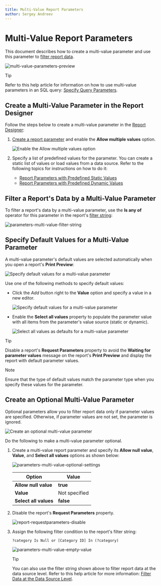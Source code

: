 ```yaml
---
title: Multi-Value Report Parameters
author: Sergey Andreev
---
```


# Multi-Value Report Parameters

This document describes how to create a multi-value parameter and use this parameter to [filter report data](../shape-report-data/filter-data.md).

![multi-value-parameters-preview](../../../images/eurd-web-multi-value-parameters-preview.png)

> [!TIP]
> Refer to this help article for information on how to use multi-value parameters in an SQL query: [Specify Query Parameters](../bind-to-data/specify-query-parameters.md#PassMultiValueParameterValueToQuery).

## Create a Multi-Value Parameter in the Report Designer

Follow the steps below to create a multi-value parameter in the [Report Designer](../first-look-at-the-report-designer.md):

1. [Create a report parameter](create-a-report-parameter.md) and enable the **Allow multiple values** option.

    ![Enable the Allow multiple values option](../../../images/enable-allow-multiple-value-option.png)

1. Specify a list of predefined values for the parameter. You can create a static list of values or load values from a data source. Refer to the following topics for instructions on how to do it:

    * [Report Parameters with Predefined Static Values](report-parameters-with-predefined-static-values.md)
    * [Report Parameters with Predefined Dynamic Values](report-parameters-with-predefined-dynamic-values.md)

## Filter a Report's Data by a Multi-Value Parameter

To filter a report's data by a multi-value parameter, use the **Is any of** operator for this parameter in the report's [filter string](../shape-report-data/filter-data/filter-data-at-the-report-level.html):

![parameters-multi-value-filter-string](../../../images/eurd-web-parameters-multi-value-filter-string.png)

## Specify Default Values for a Multi-Value Parameter

A multi-value parameter's default values are selected automatically when you open a report's **Print Preview**:

![Specify default values for a multi-value parameter](../../../images/eurd-web-parameters-multi-value-preselect-values.png)

Use one of the following methods to specify default values:

* Click the *Add* button right to the **Value** option and specify a value in a new editor.

    ![Specify default values for a multi-value parameter](../../../images/parameters-multi-value-preselect-values-specify.png)

* Enable the **Select all values** property to populate the parameter value with all items from the parameter's value source (static or dynamic). 

    ![Select all values as defaults for a multi-value parameter](../../../images/multi-value-parameters-select-all.png)

> [!TIP]
> Disable a report's **Request Parameters** property to avoid the **Waiting for parameter values** message on the report's **Print Preview** and display the report with default parameter values.

> [!NOTE]
> Ensure that the type of default values match the parameter type when you specify these values for the parameter.

## Create an Optional Multi-Value Parameter

Optional parameters allow you to filter report data only if parameter values are specified. Otherwise, if parameter values are not set, the parameter is ignored.

![Create an optional multi-value parameter](../../../images/eurd-web-parameters-multi-value-optional.png)

Do the following to make a multi-value parameter optional.

1. Create a multi-value report parameter and specify its **Allow null value**, **Value**, and **Select all values** options as shown below:

    ![parameters-multi-value-optional-settings](../../../images/parameters-multi-value-optional-settings.png)

    | Option | Value |
    | --- | --- |
    | **Allow null value** | **true** |
    | **Value** | Not specified |
    | **Select all values** | **false** |

2. Disable the report's **Request Parameters** property.

    ![report-requestparameters-disable](../../../images/eurd-web-report-requestparameters-disable.png)

3. Assign the following filter condition to the report's filter string:

    ```
    ?category Is Null or [Category ID] In (?category)
    ```

    ![parameters-multi-value-empty-value](../../../images/eurd-web-parameters-multi-value-empty-value.png)

    > [!TIP]
    > You can also use the filter string shown above to filter report data at the data source level. Refer to this help article for more information: [Filter Data at the Data Source Level](../shape-report-data/filter-data/filter-data-at-the-data-source-level.md).